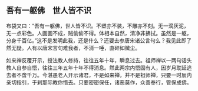 ##  吾有一躯佛　世人皆不识

布袋又曰：“吾有一躯佛，世人皆不识。不塑亦不装，不雕亦不刻。无一滴灰泥，无一点彩色。人画画不成，贼偷偷不得。体相本自然，清净非拂拭。虽然是一躯，分身千百亿。”这不是发明此我，还是什么？还要去参唐宋诸公言句么？我见此即了然无疑。人有以唐宋言句难我者，不消一唾，直碎如微尘。

如来禅反覆开示，授法教人修持，往往五年十年，瞬息过去。祖师禅以一两句话头教人自参自悟，往往三年五年十年不得消息。然此两宗内悟固有人，因岁月耽延逃去者不啻千万。今湛愚老人开示诸君，不是如来禅，并不是祖师禅，只要一时辰内亲切指引，于刹那际教你悟去。只要密密保任，诸恶莫作，众善奉行，管保成佛。
